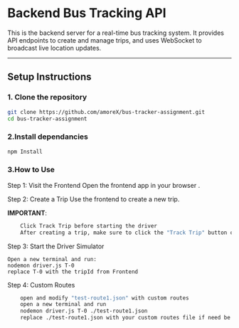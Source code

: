 # Backend Bus Tracking API

This is the backend server for a real-time bus tracking system. It provides API endpoints to create and manage trips, and uses WebSocket to broadcast live location updates.

---

## Setup Instructions

### 1. Clone the repository

```bash
git clone https://github.com/amoreX/bus-tracker-assignment.git
cd bus-tracker-assignment
```

### 2.Install dependancies
```bash
npm Install
```

### 3.How to Use
Step 1: Visit the Frontend
    Open the frontend app in your browser .

Step 2: Create a Trip
    Use the frontend to create a new trip.

**IMPORTANT**:
```bash
    Click Track Trip before starting the driver
    After creating a trip, make sure to click the "Track Trip" button on the frontend. This enables the frontend to listen to live location updates for your trip.**
```
Step 3: Start the Driver Simulator

    Open a new terminal and run:
    nodemon driver.js T-0
    replace T-0 with the tripId from Frontend

Step 4: Custom Routes
```bash
    open and modify "test-route1.json" with custom routes
    open a new terminal and run
    nodemon driver.js T-0 ./test-route1.json
    replace ./test-route1.json with your custom routes file if need be
```
